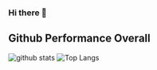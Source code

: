 ### Hi there 👋
## Github Performance Overall

![github stats](https://github-readme-stats.vercel.app/api?username=daniellumbantobing&show_icons=true&theme=tokyonight)
![Top Langs](https://github-readme-stats.vercel.app/api/top-langs/?username=daniellumbantobing&layout=compact&theme=tokyonight)
<!--
**daniellumbantobing/daniellumbantobing** is a ✨ _special_ ✨ repository because its `README.md` (this file) appears on your GitHub profile.

Here are some ideas to get you started:

- 🔭 I’m currently working on ...
- 🌱 I’m currently learning ...
- 👯 I’m looking to collaborate on ...
- 🤔 I’m looking for help with ...
- 💬 Ask me about ...
- 📫 How to reach me: ...
- 😄 Pronouns: ...
- ⚡ Fun fact: ...
-->

